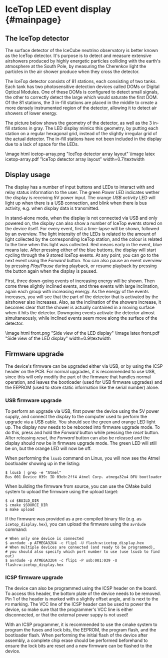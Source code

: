 IceTop LED event display {#mainpage}
========================

## The IceTop detector ##

The surface detector of the IceCube neutrino observatory is better known as the IceTop detector.
It's purpose is to detect and measure extensive airshowers produced by highly energetic particles
colliding with the earth's atmosphere at the South Pole, by measuring the Cherenkov light the
particles in the air shower produce when they cross the detector.

The IceTop detector consists of 81 stations, each consisting of two tanks.
Each tank has two photosensitive detection devices called DOMs or Digital Optical Modules.
One of these DOMs is configured to detect small signals, the other to correctly detect the large
which would saturate the first DOM.
Of the 81 stations, the 3 in-fill stations are placed in the middle to create a more densely
instrumented region of the detector, allowing it to detect air showers of lower energy.

The picture below shows the geometry of the detector, as well as the 3 in-fill stations in gray.
The LED display mimics this geometry, by putting each station on a regular hexagonal grid, instead
of the slightly irregular grid of the actual detector.
The in-fill stations have not been included in the display due to a lack of space for the LEDs.

\image html icetop-array.png "IceTop detector array layout"
\image latex icetop-array.pdf "IceTop detector array layout" width=0.7\textwidth

## Display usage ##

The display has a number of input buttons and LEDs to interact with and relay status information to
the user.
The green *Power* LED indicates wether the display is receiving 5V power input.
The orange *USB activity* LED will light up when there is a USB connection, and blink when there
is bus activity, e.g. when display data is transmitted.

In stand-alone mode, when the display is not connected via USB and only powered on, the display can
also show a number of IceTop events stored on the device itself.
For every event, first a time-lapse will be shown, followed by an overview.
The light intensity of the LEDs is related to the amount of light collected by the corresponding
IceTop station, and the colour is related to the time when this light was collected.
Red means early in the event, blue means late.
After pressing either of the blue buttons, the display will start cycling through the 9 stored
IceTop events.
At any point, you can go to the next event using the *Forward* button. You can also pause an event
overview by pressing *Play/Pause* during playback, or resume playback by pressing the button again
when the display is paused.

First, three down-going events of increasing energy will be shown.
Then come three slightly inclined events, and three events with large inclination, again each group
with increasing energy.
As the energy of the events increases, you will see that the part of the detector that is activated
by the airshower also increases.
Also, as the inclination of the showers increase, it becomes clear that the shower is actually
contained in a moving surface when it hits the detector.
Downgoing events activate the detector almost simultaneously, while inclined events seem move along
the surface of the detector.

\image html front.png "Side view of the LED display"
\image latex front.pdf "Side view of the LED display" width=0.9\textwidth

## Firmware upgrade ##

The device's firmware can be upgraded either via USB, or by using the ICSP header on the PCB.
For normal upgrades, it is recommended to use USB, since this will only modify the part
of the firmware that handles normal operation, and leaves the bootloader (used for USB firmware
upgrades) and the EEPROM (used to store static information like the serial number) alone.

### USB firmware upgrade ###

To perform an upgrade via USB, first power the device using the 5V power supply, and connect the
display to the computer used to perform the upgrade via a USB cable. You should see the green
and orange LED light up.
The display now needs to be rebooted into firmware upgrade mode.
To do this, press and hold the *Forward* button while pressing the *reset* button. After releasing
*reset*, the *Forward* button can also be released and the display should now be in
firmware upgrade mode. The green LED will still be on, but the orange LED will now be off.

When performing the `lsusb` command on Linux, you will now see the Atmel bootloader showing up
in the listing:

    $ lsusb | grep -e "Atmel"
    Bus 001 Device 039: ID 03eb:2ff4 Atmel Corp. atmega32u4 DFU bootloader

When building the firmware from source, you can use the CMake build system to upload the firmware
using the upload target:

    $ cd $BUILD_DIR
    $ cmake $SOURCE_DIR
    $ make upload

If the firmware was provided as a pre-compiled binary file (e.g. as `icetop_display.hex`), you can
upload the firmware using the `avrdude` command:

    # When only one device is connected
    $ avrdude -p ATMEGA32U4 -c flip1 -U flash:w:icetop_display.hex
    # When multiple devices are connected (and ready to be programmed),
    # you should also specify which port number to use (use lsusb to find out)
    $ avrdude -p ATMEGA32U4 -c flip1 -P usb:001:039 -U flash:w:icetop_display.hex


### ICSP firmware upgrade ###

The device can also be programmed using the ICSP header on the board. To access this header, the
bottom plate of the device needs to be removed. Pin 1 of the header is marked with a slightly offset
angle, and is next to the `P3` marking.
The VCC line of the ICSP header can be used to power the device, so make sure that the
programmer's VCC line is either disconnected, or that the external power suppy is not used!

With an ICSP programmer, it is recommended to use the cmake system to program the fuses and
lock bits, the EEPROM, the program flash, and the bootloader flash. When performing the initial
flash of the device after assembly, a complete chip erase should be performed beforehand to ensure
the lock bits are reset and a new firmware can be flashed to the device.

